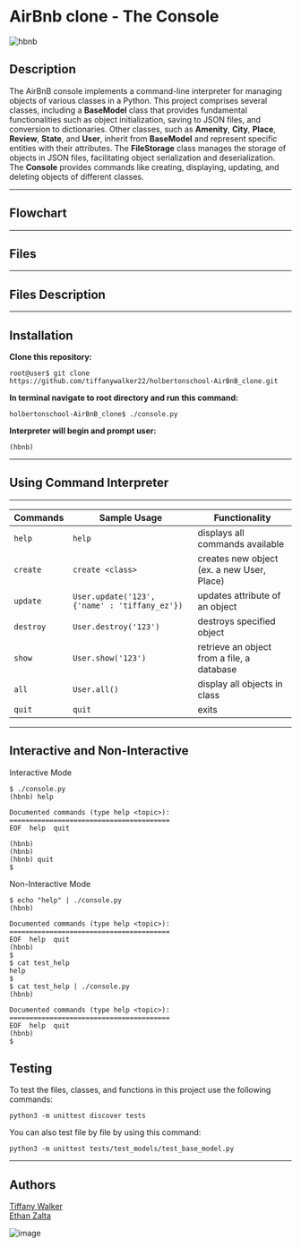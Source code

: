 # AirBnb clone - The Console
![hbnb](https://github.com/tiffanywalker22/holbertonschool-AirBnB_clone/assets/121834519/5da96a1f-c059-45bd-b12e-f748fdaf5df6)
## Description


The AirBnB console implements a command-line interpreter for managing objects of various classes in a Python. This project comprises several classes, including a <b>BaseModel</b> class that provides fundamental functionalities such as object initialization, saving to JSON files, and conversion to dictionaries. Other classes, such as <b>Amenity</b>, <b>City</b>, <b>Place</b>, <b>Review</b>, <b>State</b>, and <b>User</b>, inherit from <b>BaseModel</b> and represent specific entities with their attributes. The <b>FileStorage</b> class manages the storage of objects in JSON files, facilitating object serialization and deserialization. The <b>Console</b> provides commands like creating, displaying, updating, and deleting objects of different classes. 

<hr>

## Flowchart

<hr>

## Files

<hr>

## Files Description

<hr>

## Installation

**Clone this repository:**
```
root@user$ git clone https://github.com/tiffanywalker22/holbertonschool-AirBnB_clone.git
```
**In terminal navigate to root directory and run this command:**
```
holbertonschool-AirBnB_clone$ ./console.py
```
**Interpreter will begin and prompt user:**
```
(hbnb)
```
<hr>

## Using Command Interpreter
---
| Commands  | Sample Usage                                  | Functionality                              |
| --------- | --------------------------------------------- | ------------------------------------------ |
| `help`    | `help`                                        | displays all commands available            |
| `create`  | `create <class>`                              | creates new object (ex. a new User, Place) |
| `update`  | `User.update('123', {'name' : 'tiffany_ez'})` | updates attribute of an object             |
| `destroy` | `User.destroy('123')`                         | destroys specified object                  |
| `show`    | `User.show('123')`                            | retrieve an object from a file, a database |
| `all`     | `User.all()`                                  | display all objects in class               |
| `quit`    | `quit`                                        | exits                                      |
<hr>

## Interactive and Non-Interactive
Interactive Mode
```
$ ./console.py
(hbnb) help

Documented commands (type help <topic>):
========================================
EOF  help  quit

(hbnb)
(hbnb)
(hbnb) quit
$
```
Non-Interactive Mode
```
$ echo "help" | ./console.py
(hbnb)

Documented commands (type help <topic>):
========================================
EOF  help  quit
(hbnb)
$
$ cat test_help
help
$
$ cat test_help | ./console.py
(hbnb)

Documented commands (type help <topic>):
========================================
EOF  help  quit
(hbnb)
$
```

## Testing
To test the files, classes, and functions in this project use the following commands:
```
python3 -m unittest discover tests
```
You can also test file by file by using this command: 
```
python3 -m unittest tests/test_models/test_base_model.py
```
<hr>

## Authors
<a href="https://github.com/tiffanywalker22">Tiffany Walker</a> <br>
<a href="https://github.com/Zal-atan">Ethan Zalta</a> <br>





![image](https://github.com/tiffanywalker22/test/assets/121834519/77aefda3-ca99-4e00-bca9-b2f390d9873f)

